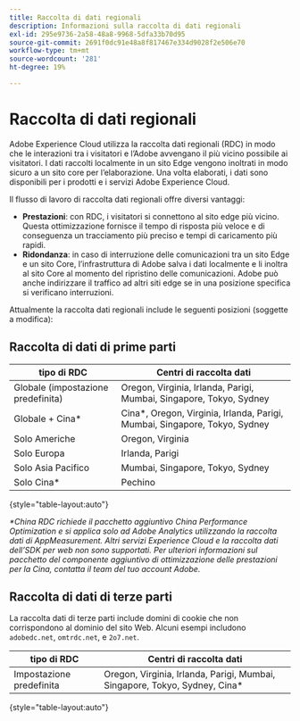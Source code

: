 ```yaml
---
title: Raccolta di dati regionali
description: Informazioni sulla raccolta di dati regionali
exl-id: 295e9736-2a58-48a8-9968-5dfa33b70d95
source-git-commit: 2691f0dc91e48a8f817467e334d9028f2e506e70
workflow-type: tm+mt
source-wordcount: '281'
ht-degree: 19%

---
```


# Raccolta di dati regionali

Adobe Experience Cloud utilizza la raccolta dati regionali (RDC) in modo che le interazioni tra i visitatori e l’Adobe avvengano il più vicino possibile ai visitatori. I dati raccolti localmente in un sito Edge vengono inoltrati in modo sicuro a un sito core per l’elaborazione. Una volta elaborati, i dati sono disponibili per i prodotti e i servizi Adobe Experience Cloud.

Il flusso di lavoro di raccolta dati regionali offre diversi vantaggi:

* **Prestazioni**: con RDC, i visitatori si connettono al sito edge più vicino. Questa ottimizzazione fornisce il tempo di risposta più veloce e di conseguenza un tracciamento più preciso e tempi di caricamento più rapidi.
* **Ridondanza**: in caso di interruzione delle comunicazioni tra un sito Edge e un sito Core, l’infrastruttura di Adobe salva i dati localmente e li inoltra al sito Core al momento del ripristino delle comunicazioni. Adobe può anche indirizzare il traffico ad altri siti edge se in una posizione specifica si verificano interruzioni.

Attualmente la raccolta dati regionali include le seguenti posizioni (soggette a modifica):

## Raccolta di dati di prime parti

| tipo di RDC | Centri di raccolta dati |
| --- | --- |
| Globale (impostazione predefinita) | Oregon, Virginia, Irlanda, Parigi, Mumbai, Singapore, Tokyo, Sydney |
| Globale + Cina* | Cina*, Oregon, Virginia, Irlanda, Parigi, Mumbai, Singapore, Tokyo, Sydney |
| Solo Americhe | Oregon, Virginia |
| Solo Europa | Irlanda, Parigi |
| Solo Asia Pacifico | Mumbai, Singapore, Tokyo, Sydney |
| Solo Cina* | Pechino |

{style="table-layout:auto"}

_*China RDC richiede il pacchetto aggiuntivo China Performance Optimization e si applica solo ad Adobe Analytics utilizzando la raccolta dati di AppMeasurement. Altri servizi Experience Cloud e la raccolta dati dell’SDK per web non sono supportati. Per ulteriori informazioni sul pacchetto del componente aggiuntivo di ottimizzazione delle prestazioni per la Cina, contatta il team del tuo account Adobe._

## Raccolta di dati di terze parti

La raccolta dati di terze parti include domini di cookie che non corrispondono al dominio del sito Web. Alcuni esempi includono `adobedc.net`, `omtrdc.net`, e `2o7.net`.

| tipo di RDC | Centri di raccolta dati |
| --- | --- |
| Impostazione predefinita | Oregon, Virginia, Irlanda, Parigi, Mumbai, Singapore, Tokyo, Sydney, Cina* |

{style="table-layout:auto"}
